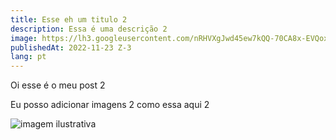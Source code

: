 ```yaml
---
title: Esse eh um titulo 2
description: Essa é uma descrição 2
image: https://lh3.googleusercontent.com/nRHVXgJwd45ew7kQQ-70CA8x-EVQox3iAYnq9wWydupoPVRXZ4Po69mUr3sFFNXOHVSZMy9GUa2xrU2z8AT9Y-ba99WwgiePU8XYHdkDN5dI-oBG87ACs2tvdmfxGz_jD3CmwGI7l03aE6gFwclzOAs9szlm1DJV0bPa9h59XtQo7sib_vKVKpLaeIcL7UmmoiTlSBomkxcwffZ7a5Ukn6f7A1O5DuuM1rklmxzd8yaRNWgTG1YB0AhDmCkAYUINOEcle4VwAYEGZpC629WzKh6bUFNkCZhyQ5PuZL4KD6zAQAT9zN-S_MV17xAmWprpav_J9EFA2SGwjgVoFF2dgNWYkfwfBU4SUzSb5dqN8FEurawWcvwOYafd4HXnTPhPWHtYt0JtbruwtUcqwc7dnnGL1c95BMw0qeDtvzhgWNCcXqWl2YwEO4FmnKKyRqpxE5ekPsH7eHSoQcgObrEpiHivmpHolzX0QC-AFk61CdGyVY3jOrnS8bDluflfq5J9ZAhRqiYVgFdBJ-gg0VfvjPXKL76ljVV-rNV0ixKfQvf8GAY1EYmJYjG46Q7vH01GpVGlobIFHA8D6ZBgklph8BcmH81CEPTbuOji6p3W65dHknPLiYCFdPKWm8djsb5E2KqTG5qO9wLYnD_AcFxTAm4WTJs1P1ZGRknSrHblnKeRXgFdybq-bPZImD05vYw0rBEhHVaPRM1fkuGD65ckY_BNjIrlP95UgPAiZzuOCQYpV_HAq5OzQPBEPVTn5q_GHmuNtNDwQKoJMrWqleGnzjwlQWJhmPnKgR_jSssrfF3oSulk_N8tTs9hfBjyldOK8EX6GYAHk2CSgj7pfWpXwnQ6O7ebwiiV5gUfbaFKRvlXHBCETDstPqbzn3jfP7jP5x8so0UKMZFwRJIYuKfPhemtdO5t-OC6ZGvOcMEREPt0e8dKymviryUOWPp3ga9vNSP65DfBSMXfH9xuBmtCp33IzrSUxNk9EHZ_iTzhRrXeafnTC7sBsQ=w700-h480-no?authuser=2
publishedAt: 2022-11-23 Z-3
lang: pt
---
```


Oi esse é o meu post 2

Eu posso adicionar imagens 2 como essa aqui 2

![imagem ilustrativa](https://hips.hearstapps.com/hmg-prod.s3.amazonaws.com/images/dog-puppy-on-garden-royalty-free-image-1586966191.jpg?crop=1.00xw:0.669xh;0,0.190xh&resize=640:* "Imagem Ilustrativa")
